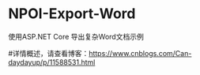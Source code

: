 # NPOI-Export-Word
使用ASP.NET Core 导出复杂Word文档示例

#详情概述，请查看博客：https://www.cnblogs.com/Can-daydayup/p/11588531.html
